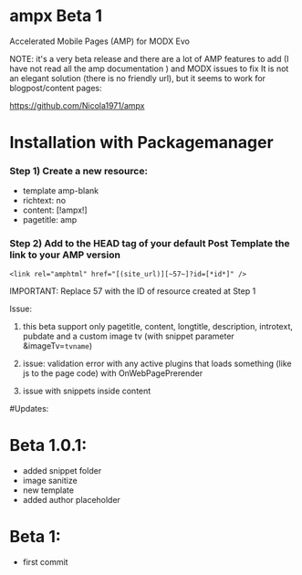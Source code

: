 # ampx Beta 1
Accelerated Mobile Pages (AMP) for  MODX Evo

NOTE: it's a very beta release and there are a lot of AMP features to add (I have not read all the amp documentation ) and MODX issues to fix
It is not an elegant solution (there is no friendly url), but it seems to work for blogpost/content pages: 

https://github.com/Nicola1971/ampx

# Installation with Packagemanager 

### Step 1) Create a new resource: 

* template amp-blank
* richtext: no
* content: [!ampx!]
* pagetitle: amp

### Step 2) Add to the HEAD tag of your default Post Template the link to your AMP version

```<link rel="amphtml" href="[(site_url)][~57~]?id=[*id*]" />```

IMPORTANT: Replace 57 with the ID of resource created at Step 1


Issue:

1) this beta support only pagetitle, content, longtitle, description, introtext, pubdate and a custom image tv (with snippet parameter &imageTv=`tvname`)

2) issue: validation error with any active plugins that loads something (like js to the page code) with OnWebPagePrerender 

3) issue with snippets inside content

#Updates:
# Beta 1.0.1: 

* added snippet folder
* image sanitize
* new template
* added author placeholder

# Beta 1: 

* first commit
